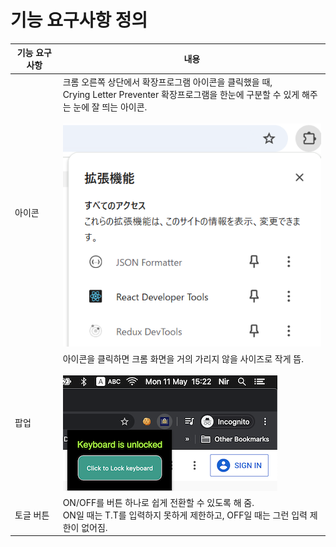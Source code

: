 # 기능 요구사항 정의

| 기능 요구사항 | 내용 |
| ------------ | ---- |
|아이콘|크롬 오른쪽 상단에서 확장프로그램 아이콘을 클릭했을 때, <br/>Crying Letter Preventer 확장프로그램을 한눈에 구분할 수 있게 해주는 눈에 잘 띄는 아이콘.<br/><br/>![예시](./pic1.png)|
|팝업|아이콘을 클릭하면 크롬 화면을 거의 가리지 않을 사이즈로 작게 뜸.<br/><br/>![예시](./pic2.png)|
|토글 버튼|ON/OFF를 버튼 하나로 쉽게 전환할 수 있도록 해 줌. <br/>ON일 때는 T.T를 입력하지 못하게 제한하고, OFF일 때는 그런 입력 제한이 없어짐.|